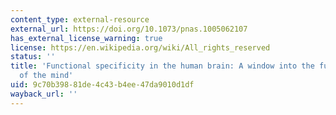 ```yaml
---
content_type: external-resource
external_url: https://doi.org/10.1073/pnas.1005062107
has_external_license_warning: true
license: https://en.wikipedia.org/wiki/All_rights_reserved
status: ''
title: 'Functional specificity in the human brain: A window into the functional architecture
  of the mind'
uid: 9c70b398-81de-4c43-b4ee-47da9010d1df
wayback_url: ''
---
```

